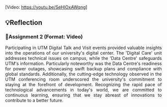 [Video: https://youtu.be/SeHIOxAWqng]

## 💡Reflection

<h3>🎥Assignment 2 (Format: Video)</h3>
<p align= "justify">
Participating in UTM Digital Talk and Visit events provided valuable insights into the operations of our university's digital center. The 'Digital Care' unit addresses technical issues on campus, while the 'Data Centre' safeguards UTM's information. Particularly noteworthy was the Data Centre's readiness for power outages, showcasing swift backup plans and compliance with global standards. Additionally, the cutting-edge technology observed in the UTM conferencing room underscored the university's commitment to staying at the forefront of development. Recognizing the rapid pace of technological advancements in today's world, we are committed to continuous learning, ensuring that we stay abreast of innovations to contribute to a better future.
</p>
